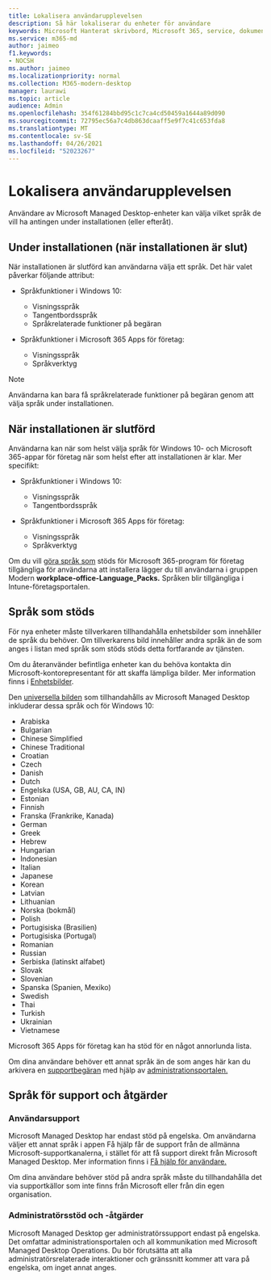 ```yaml
---
title: Lokalisera användarupplevelsen
description: Så här lokaliserar du enheter för användare
keywords: Microsoft Hanterat skrivbord, Microsoft 365, service, dokumentation
ms.service: m365-md
author: jaimeo
f1.keywords:
- NOCSH
ms.author: jaimeo
ms.localizationpriority: normal
ms.collection: M365-modern-desktop
manager: laurawi
ms.topic: article
audience: Admin
ms.openlocfilehash: 354f61284bbd95c1c7ca4cd50459a1644a89d090
ms.sourcegitcommit: 72795ec56a7c4db863dcaaff5e9f7c41c653fda8
ms.translationtype: MT
ms.contentlocale: sv-SE
ms.lasthandoff: 04/26/2021
ms.locfileid: "52023267"
---
```

# <a name="localize-the-user-experience"></a>Lokalisera användarupplevelsen

Användare av Microsoft Managed Desktop-enheter kan välja vilket språk de vill ha antingen under installationen (eller efteråt).

## <a name="during-setup-the-out-of-box-experience"></a>Under installationen (när installationen är slut)

När installationen är slutförd kan användarna välja ett språk. Det här valet påverkar följande attribut:

- Språkfunktioner i Windows 10:
    - Visningsspråk
    - Tangentbordsspråk
    - Språkrelaterade funktioner på begäran

- Språkfunktioner i Microsoft 365 Apps för företag:
    - Visningsspråk
    - Språkverktyg

> [!NOTE]
> Användarna kan bara få språkrelaterade funktioner på begäran genom att välja språk under installationen.

## <a name="after-completing-setup"></a>När installationen är slutförd

Användarna kan när som helst välja språk för Windows 10- och Microsoft 365-appar för företag när som helst efter att installationen är klar. Mer specifikt:

- Språkfunktioner i Windows 10:
    - Visningsspråk
    - Tangentbordsspråk

- Språkfunktioner i Microsoft 365 Apps för företag:
    - Visningsspråk
    - Språkverktyg

Om du vill [göra språk som](#supported-languages) stöds för Microsoft 365-program för företag tillgängliga för användarna att installera lägger du till användarna i gruppen Modern **workplace-office-Language_Packs.** Språken blir tillgängliga i Intune-företagsportalen.


## <a name="supported-languages"></a>Språk som stöds

För nya enheter måste tillverkaren tillhandahålla enhetsbilder som innehåller de språk du behöver. Om tillverkarens bild innehåller andra språk än de som anges i listan med språk som stöds stöds detta fortfarande av tjänsten.

Om du återanvänder befintliga enheter kan du behöva kontakta din Microsoft-kontorepresentant för att skaffa lämpliga bilder. Mer information finns i [Enhetsbilder](../service-description/device-images.md).

Den [universella bilden](../service-description/device-images.md#universal-image) som tillhandahålls av Microsoft Managed Desktop inkluderar dessa språk och för Windows 10:

- Arabiska
- Bulgarian
- Chinese Simplified
- Chinese Traditional
- Croatian
- Czech
- Danish  
- Dutch  
- Engelska (USA, GB, AU, CA, IN)
- Estonian
- Finnish 
- Franska (Frankrike, Kanada)
- German
- Greek
- Hebrew
- Hungarian
- Indonesian
- Italian
- Japanese
- Korean
- Latvian
- Lithuanian
- Norska (bokmål)
- Polish
- Portugisiska (Brasilien)
- Portugisiska (Portugal)
- Romanian
- Russian 
- Serbiska (latinskt alfabet)
- Slovak
- Slovenian
- Spanska (Spanien, Mexiko)
- Swedish
- Thai
- Turkish
- Ukrainian
- Vietnamese

Microsoft 365 Apps för företag kan ha stöd för en något annorlunda lista.

Om dina användare behöver ett annat språk än de som anges här kan du arkivera en [supportbegäran](../working-with-managed-desktop/admin-support.md) med hjälp av [administrationsportalen.](access-admin-portal.md)

## <a name="languages-for-support-and-operations"></a>Språk för support och åtgärder

### <a name="user-support"></a>Användarsupport
Microsoft Managed Desktop har endast stöd på engelska. Om användarna väljer ett annat språk i appen Få hjälp får de support från de allmänna Microsoft-supportkanalerna, i stället för att få support direkt från Microsoft Managed Desktop. Mer information finns i [Få hjälp för användare.](../working-with-managed-desktop/end-user-support.md)

Om dina användare behöver stöd på andra språk måste du tillhandahålla det via supportkällor som inte finns från Microsoft eller från din egen organisation.

### <a name="admin-support-and-operations"></a>Administratörsstöd och -åtgärder
Microsoft Managed Desktop ger administratörssupport endast på engelska. Det omfattar administrationsportalen och all kommunikation med Microsoft Managed Desktop Operations. Du bör förutsätta att alla administratörsrelaterade interaktioner och gränssnitt kommer att vara på engelska, om inget annat anges.


